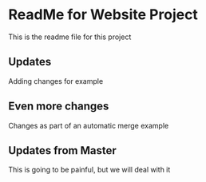 # ReadMe for Website Project

This is the readme file for this project

## Updates
Adding changes for example

## Even  more changes

Changes as part of an automatic merge example

## Updates from Master

This is going to be painful, but we will deal with it
